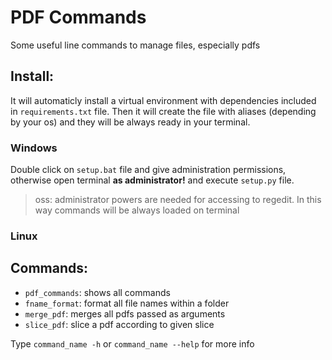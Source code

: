 # PDF Commands
Some useful line commands to manage files, especially pdfs


## Install:
It will automaticly install a virtual environment with dependencies included in `requirements.txt` file. Then it will create the file with aliases (depending by your os) and they will be always ready in your terminal.

### Windows
Double click on `setup.bat` file and give administration permissions, otherwise open terminal **as administrator!** and execute `setup.py` file.

> oss: administrator powers are needed for accessing to regedit. In this way commands will be always loaded on terminal

### Linux







## Commands:
* `pdf_commands`: shows all commands
* `fname_format`: format all file names within a folder
* `merge_pdf`: merges all pdfs passed as arguments
* `slice_pdf`: slice a pdf according to given slice

Type `command_name -h` or `command_name --help` for more info